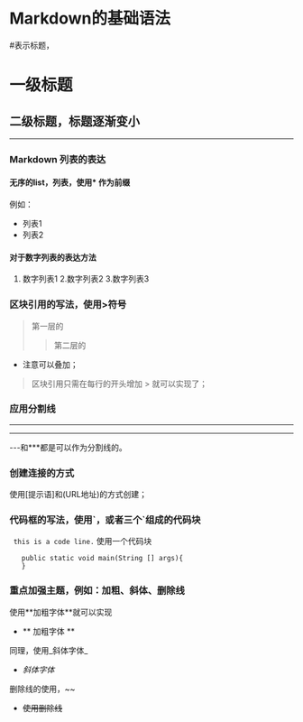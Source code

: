 # Markdown的基础语法
\#表示标题，
# 一级标题
## 二级标题，标题逐渐变小

----
### Markdown 列表的表达
#### 无序的list，列表，使用* 作为前缀
例如：
* 列表1
* 列表2

#### 对于数字列表的表达方法
1. 数字列表1
2.数字列表2
3.数字列表3

### 区块引用的写法，使用\>符号
> 第一层的
>   >  第二层的
* 注意可以叠加；
> 区块引用只需在每行的开头增加 \>
> 就可以实现了；

### 应用分割线
---
***
\---和\***都是可以作为分割线的。

### 创建连接的方式
使用\[提示语]和\(URL地址)的方式创建；

### 代码框的写法，使用\`，或者三个\`组成的代码块
` this is a code line.`
使用一个代码块
```
   public static void main(String [] args){
   }
   ```
### 重点加强主题，例如：加粗、斜体、删除线
使用\*\*加粗字体\*\*就可以实现
* ** 加粗字体 **

同理，使用\_斜体字体\_
* _斜体字体_

删除线的使用，\~\~
* ~~使用删除线~~
